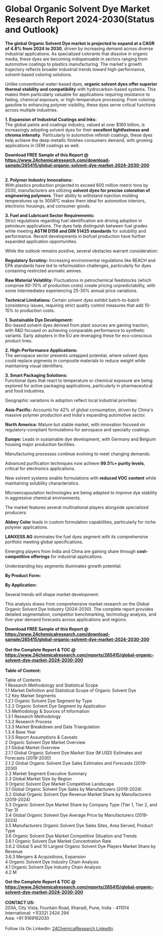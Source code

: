 <h1>Global Organic Solvent Dye Market Research Report 2024-2030(Status and Outlook)</h1><p><strong>The global Organic Solvent Dye market is projected to expand at a CAGR of 4.8% from 2024 to 2030</strong>, driven by increasing demand across diverse industrial applications. As specialized colorants that dissolve in organic media, these dyes are becoming indispensable in sectors ranging from automotive coatings to plastics manufacturing. The market's growth trajectory reflects broader industrial trends toward high-performance, solvent-based coloring solutions.</p><p>Unlike conventional water-based dyes, <strong>organic solvent dyes offer superior thermal stability and compatibility</strong> with hydrocarbon-based systems. This makes them particularly valuable for applications requiring resistance to fading, chemical exposure, or high-temperature processing. From coloring gasoline to enhancing polymer visibility, these dyes serve critical functions across multiple industries.</p><p><strong>1. Expansion of Industrial Coatings and Inks:</strong><br>
The global paints and coatings industry, valued at over $160 billion, is increasingly adopting solvent dyes for their <strong>excellent lightfastness and chroma intensity</strong>. Particularly in automotive refinish coatings, these dyes help achieve the deep metallic finishes consumers demand, with growing applications in OEM coatings as well.</p><div><b>Download FREE Sample of this Report @ 
            <a href="https://www.24chemicalresearch.com/download-sample/265415/global-organic-solvent-dye-market-2024-2030-200">
            https://www.24chemicalresearch.com/download-sample/265415/global-organic-solvent-dye-market-2024-2030-200</a></b></div><br><p><strong>2. Polymer Industry Innovations:</strong><br>
With plastics production projected to exceed 600 million metric tons by 2030, manufacturers are utilizing <strong>solvent dyes for precise coloration of engineering polymers</strong>. Their ability to withstand injection molding temperatures up to 300Â°C makes them ideal for automotive interiors, electronic housings, and consumer goods.</p><p><strong>3. Fuel and Lubricant Sector Requirements:</strong><br>
Strict regulations regarding fuel identification are driving adoption in petroleum applications. The dyes help distinguish between fuel grades while meeting <strong>ASTM D156 and DIN 51425 standards</strong> for solubility and performance. Recent developments in biofuel production have further expanded application opportunities.</p><p>While the outlook remains positive, several obstacles warrant consideration:</p><p><strong>Regulatory Scrutiny:</strong> Increasing environmental regulations like REACH and EPA standards have led to reformulation challenges, particularly for dyes containing restricted aromatic amines.</p><p><strong>Raw Material Volatility:</strong> Fluctuations in petrochemical feedstocks (which comprise 60-70% of production costs) create pricing unpredictability, with some intermediates experiencing 25-30% annual price variations.</p><p><strong>Technical Limitations:</strong> Certain solvent dyes exhibit batch-to-batch consistency issues, requiring strict quality control measures that add 10-15% to production costs.</p><p><strong>1. Sustainable Dye Development:</strong><br>
Bio-based solvent dyes derived from plant sources are gaining traction, with R&amp;D focused on achieving comparable performance to synthetic variants. Early adopters in the EU are leveraging these for eco-conscious product lines.</p><p><strong>2. High-Performance Applications:</strong><br>
The aerospace sector presents untapped potential, where solvent dyes could replace pigments in composite materials to reduce weight while maintaining visual identifiers.</p><p><strong>3. Smart Packaging Solutions:</strong><br>
Functional dyes that react to temperature or chemical exposure are being explored for active packaging applications, particularly in pharmaceutical and food industries.</p><p>Geographic variations in adoption reflect local industrial priorities:</p><p><strong>Asia-Pacific:</strong> Accounts for 42% of global consumption, driven by China's massive polymer production and India's expanding automotive sector.</p><p><strong>North America:</strong> Mature but stable market, with innovation focused on regulatory-compliant formulations for aerospace and specialty coatings.</p><p><strong>Europe:</strong> Leads in sustainable dye development, with Germany and Belgium housing major production facilities.</p><p>Manufacturing processes continue evolving to meet changing demands:</p><p>Advanced purification techniques now achieve <strong>99.5%+ purity levels</strong>, critical for electronics applications.</p><p>New solvent systems enable formulations with <strong>reduced VOC content</strong> while maintaining solubility characteristics.</p><p>Microencapsulation technologies are being adapted to improve dye stability in aggressive chemical environments.</p><p>The market features several multinational players alongside specialized producers:</p><p><strong>Abbey Color</strong> leads in custom formulation capabilities, particularly for niche polymer applications.</p><p><strong>LANXESS AG</strong> dominates the fuel dyes segment with its comprehensive portfolio meeting global specifications.</p><p>Emerging players from India and China are gaining share through <strong>cost-competitive offerings</strong> for industrial applications.</p><p>Understanding key segments illuminates growth potential:</p><p><strong>By Product Form:</strong></p><p><strong>By Application:</strong></p><p>Several trends will shape market development:</p><p>This analysis draws from comprehensive market research on the Global Organic Solvent Dye Industry (2024-2030). The complete report provides detailed segmentation, competitor benchmarking, technology analysis, and five-year demand forecasts across applications and regions.</p><div><b>Download FREE Sample of this Report @ 
            <a href="https://www.24chemicalresearch.com/download-sample/265415/global-organic-solvent-dye-market-2024-2030-200">
            https://www.24chemicalresearch.com/download-sample/265415/global-organic-solvent-dye-market-2024-2030-200</a></b></div><br><div><b>Get the Complete Report & TOC @ 
            <a href="https://www.24chemicalresearch.com/reports/265415/global-organic-solvent-dye-market-2024-2030-200">
            https://www.24chemicalresearch.com/reports/265415/global-organic-solvent-dye-market-2024-2030-200</a></b></div><br>
            <b>Table of Content:</b><p>Table of Contents<br />
1 Research Methodology and Statistical Scope<br />
1.1 Market Definition and Statistical Scope of Organic Solvent Dye<br />
1.2 Key Market Segments<br />
1.2.1 Organic Solvent Dye Segment by Type<br />
1.2.2 Organic Solvent Dye Segment by Application<br />
1.3 Methodology & Sources of Information<br />
1.3.1 Research Methodology<br />
1.3.2 Research Process<br />
1.3.3 Market Breakdown and Data Triangulation<br />
1.3.4 Base Year<br />
1.3.5 Report Assumptions & Caveats<br />
2 Organic Solvent Dye Market Overview<br />
2.1 Global Market Overview<br />
2.1.1 Global Organic Solvent Dye Market Size (M USD) Estimates and Forecasts (2019-2030)<br />
2.1.2 Global Organic Solvent Dye Sales Estimates and Forecasts (2019-2030)<br />
2.2 Market Segment Executive Summary<br />
2.3 Global Market Size by Region<br />
3 Organic Solvent Dye Market Competitive Landscape<br />
3.1 Global Organic Solvent Dye Sales by Manufacturers (2019-2024)<br />
3.2 Global Organic Solvent Dye Revenue Market Share by Manufacturers (2019-2024)<br />
3.3 Organic Solvent Dye Market Share by Company Type (Tier 1, Tier 2, and Tier 3)<br />
3.4 Global Organic Solvent Dye Average Price by Manufacturers (2019-2024)<br />
3.5 Manufacturers Organic Solvent Dye Sales Sites, Area Served, Product Type<br />
3.6 Organic Solvent Dye Market Competitive Situation and Trends<br />
3.6.1 Organic Solvent Dye Market Concentration Rate<br />
3.6.2 Global 5 and 10 Largest Organic Solvent Dye Players Market Share by Revenue<br />
3.6.3 Mergers & Acquisitions, Expansion<br />
4 Organic Solvent Dye Industry Chain Analysis<br />
4.1 Organic Solvent Dye Industry Chain Analysis<br />
4.2 M</p><div><b>Get the Complete Report & TOC @ 
            <a href="https://www.24chemicalresearch.com/reports/265415/global-organic-solvent-dye-market-2024-2030-200">
            https://www.24chemicalresearch.com/reports/265415/global-organic-solvent-dye-market-2024-2030-200</a></b></div><br><b>CONTACT US:</b><br>
            203A, City Vista, Fountain Road, Kharadi, Pune, India - 411014<br>
            International: +1(332) 2424 294<br>
            Asia: +91 9169162030 <br><br>
            Follow Us On LinkedIn: <a href="https://www.linkedin.com/company/24chemicalresearch/">24ChemicalResearch LinkedIn</a>